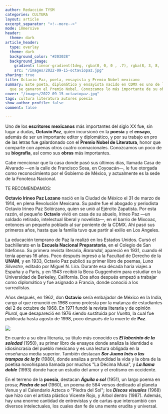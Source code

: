 ```yaml
---
author: Redacción TYSM
categories: CULTURA
layout: article
excerpt_separator: "<!--more-->"
mode: immersive
header:
  theme: dark
article_header:
  type: overlay
  theme: dark
  background_color: "#203028"
  background_image:
    gradient: linear-gradient(1deg, rgba(0, 0, 0 , .7), rgba(8, 3, 8, .9))
    src: "/images/2022-09-15-octaviopaz.jpg"
sharing: true
title: Octavio Paz, poeta, ensayista y Premio Nobel mexicano
summary: Este poeta, diplomático y ensayista nacido en CDMX es uno de los pocos mexicanos
  que se ganaron el Premio Nobel. Conozcamos lo más importante de su obra
cover: "/images/2022-09-15-octaviopaz.jpg"
tags: cultura literatura autores poesía
show_author_profile: false
comment: false

---
```

Uno de los **escritores** **mexicanos** más importantes del siglo XX fue, sin lugar a dudas, **Octavio Paz**, quien incursionó en la **poesía** y el **ensayo**, además de ser un importante editor y diplomático, y por su trabajo en pro de las letras fue galardonado con el **Premio Nobel de Literatura**, honor que comparte con apenas otros cuatro connacionales. Conozcamos un poco de su **biografía**, así como sus **obras** más importantes.

Cabe mencionar que la casa donde pasó sus últimos días, llamada Casa de Alvarado —en la calle de Francisco Sosa, en Coyoacán—, le fue otorgada como reconocimiento por el Gobierno de México, y actualmente es la sede de la Fonoteca Nacional.

TE RECOMENDAMOS:

**Octavio Irineo Paz Lozano** nació en la Ciudad de México el 31 de marzo de 1914, en plena Revolución Mexicana. Su padre fue el abogado y periodista Octavio Irineo Paz Solórzano, quien se unió al Ejército Zapatista. Por esta razón, el pequeño **Octavio** vivió en casa de su abuelo, Irineo Paz —un soldado retirado, intelectual liberal y novelista—, en el barrio de Mixcoac, entonces un pequeño poblado al sur poniente de la CDMX. Ahí pasó sus primeros años, hasta que la familia tuvo que partir al exilio en Los Angeles.

La educación temprano de Paz la realizó en los Estados Unidos. Cursó el bachillerato en la **Escuela Nacional Preparatoria**, en el Colegio de San Ildefonso. Su primera revista literaria, _Barandal_, apareció en 1931, cuando él tenía apenas 16 años. Poco después ingresó a la Facultad de Derecho de la **UNAM**, y en 1933, Octavio Paz publicó su primer libro de poemas, _Luna Silvestre_, editado por Miguel N. Lira. Durante esa década haría viajes a España y a París, y en 1943 recibió la Beca Guggenheim para estudiar en la Universidad de Berkeley, California. Dos años después empezó a trabajar como diplomático y fue asignado a Francia, donde conoció a los surrealistas.

Años después, en 1962, don **Octavio** sería embajador de México en la India, cargo al que renunció en 1968 como protesta por la matanza de estudiantes del 2 de octubre de 1968. En 1971 fundó la revista literaria y de opinión _Plural_, que desapareció en 1976 siendo sustituida por _Vuelta_, la cual fue publicada hasta agosto de 1998, poco después de la muerte de **Paz**.

![](https://upload.wikimedia.org/wikipedia/commons/5/55/Octavio_Paz_1984_%28colorized%29.jpg)

En cuanto a su obra literaria, su título más conocido es **_El laberinto de la soledad_** (1950), su primer libro de ensayos donde analiza la identidad e idiosincrasia del pueblo mexicano y es una lectura obligada en la enseñanza media superior. También destacan **_Sor Juana Inés o las trampas de la fe_** (1980), donde analiza a profundidad la vida y la obra de la poetisa novohispana llamada por muchos "La Décima Musa", y **_La llama doble_** (1993) donde hace un estudio del amor y el erotismo en occidente.

En el terreno de la **poesía**, destacan **_Águila o sol_** (1951), un largo poema en prosa; **_Piedra de sol_** (1960), un poema de 584  versos dedicado al planeta Venus y al Calendario Azteca o "Piedra del Sol"; los **_Discos visuales_** (1968) que hizo con el artista plástico Vicente Rojo, y Árbol dentro (1987). Además, hay una enorme cantidad de entrevistas y de cartas que intercambió con diversos intelectuales, los cuales dan fe de una mente erudita y universal.